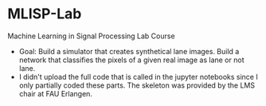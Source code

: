 # MLISP-Lab
Machine Learning in Signal Processing Lab Course

- Goal: Build a simulator that creates synthetical lane images. Build a network that classifies the pixels of a given real image as lane or not lane.
- I didn't upload the full code that is called in the jupyter notebooks since I only partially coded these parts. The skeleton was provided by the LMS chair at FAU Erlangen.
